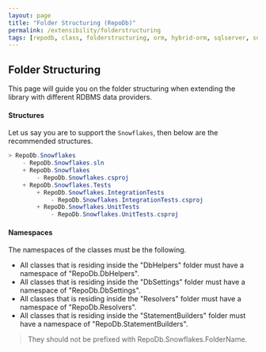 ```yaml
---
layout: page
title: "Folder Structuring (RepoDb)"
permalink: /extensibility/folderstructuring
tags: [repodb, class, folderstructuring, orm, hybrid-orm, sqlserver, sqlite, mysql, postgresql]
---
```


## Folder Structuring

This page will guide you on the folder structuring when extending the library with different RDBMS data providers.

#### Structures

Let us say you are to support the `Snowflakes`, then below are the recommended structures.

```csharp
> RepoDb.Snowflakes
    - RepoDb.Snowflakes.sln
    + RepoDb.Snowflakes
        - RepoDb.Snowflakes.csproj
    + RepoDb.Snowflakes.Tests
        + RepoDb.Snowflakes.IntegrationTests
            - RepoDb.Snowflakes.IntegrationTests.csproj
        + RepoDb.Snowflakes.UnitTests
            - RepoDb.Snowflakes.UnitTests.csproj
```

#### Namespaces

The namespaces of the classes must be the following.

- All classes that is residing inside the "DbHelpers" folder must have a namespace of "RepoDb.DbHelpers".
- All classes that is residing inside the "DbSettings" folder must have a namespace of "RepoDb.DbSettings".
- All classes that is residing inside the "Resolvers" folder must have a namespace of "RepoDb.Resolvers".
- All classes that is residing inside the "StatementBuilders" folder must have a namespace of "RepoDb.StatementBuilders".

> They should not be prefixed with RepoDb.Snowflakes.FolderName.